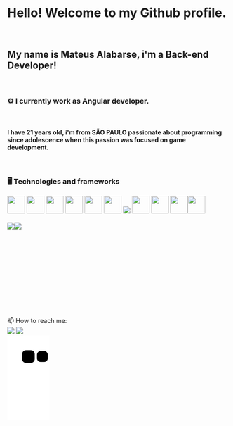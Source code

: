 # Hello! Welcome to my Github profile.
<br/>

## My name is Mateus Alabarse, i'm a Back-end Developer!
<br/>

### ⚙️ I currently work as Angular developer.
<br/>

#### I have 21 years old, i'm from SÃO PAULO passionate about programming since adolescence when this passion was focused on game development. 
<br/>

### 🖥️ Technologies and frameworks

<div>
 <kbd><img src="https://cdn.jsdelivr.net/gh/devicons/devicon/icons/java/java-original.svg" width="40"  height="40"/></kbd> <kbd><img src="https://cdn.jsdelivr.net/gh/devicons/devicon/icons/spring/spring-original-wordmark.svg" width="40" height="40" /></kbd> <kbd><img src="https://cdn.jsdelivr.net/gh/devicons/devicon/icons/html5/html5-original-wordmark.svg" width="40" height="40" /></kbd> <kbd><img src="https://cdn.jsdelivr.net/gh/devicons/devicon/icons/css3/css3-original-wordmark.svg" width="40" height="40"/></kbd> <kbd><img src="https://cdn.jsdelivr.net/gh/devicons/devicon/icons/javascript/javascript-original.svg" width="40" height="40"/></kbd> <kbd><img src="https://cdn.jsdelivr.net/gh/devicons/devicon/icons/mysql/mysql-plain-wordmark.svg" width="40" height="40"/></kbd> <kbd><img src="https://skillicons.dev/icons?i=lua width="40" height="40"/></kbd>  <kbd><img src="https://cdn.jsdelivr.net/gh/devicons/devicon/icons/git/git-original-wordmark.svg" width="40" height="40"/></kbd> <kbd><img src="https://cdn.jsdelivr.net/gh/devicons/devicon/icons/github/github-original.svg" width="40" height="40"/></kbd>  <kbd><img src="https://cdn.jsdelivr.net/gh/devicons/devicon/icons/linux/linux-original.svg" width="40" height="40"/></kbd><kbd><img src="https://skillicons.dev/icons?i=angular" width="40" height="40"/></kbd>
<div>

 <br/>

 <div style="display:flex;">
<img align="left" src="https://github-readme-stats-sigma-five.vercel.app/api/top-langs/?username=Alabarse&theme=react&line_height=40&hide=css"/>
  <br/>
  <img  height="180em" src="https://github-readme-stats-sigma-five.vercel.app/api?username=Alabarse&show_icons=true&theme=dracula&include_all_commits=true&count_private=true"/> 
</div>

<!-- <[Snake animation](https://github.com/Alabarse/Alabarse/blob/output/github-contribution-grid-snake.svg) // ![snake gif] (https://github.com/Alabarse/Alabarse/blob/output/github-contribution-grid-snake.gif)-->
<br/>
 <br/>
 <div>
 📫 How to reach me:
 <br/>
<a href="mailto:mateusalabarse@hotmail.com"><img 
src="https://camo.githubusercontent.com/19506d2982a48e8878022aa4f9130f4b02669e3cf8fa9999fc6f3ae2f70570f5/68747470733a2f2f696d672e736869656c64732e696f2f62616467652f4f75746c6f6f6b2d3030373864343f7374796c653d666f722d7468652d6261646765266c6f676f3d6d6963726f736f66742d6f75746c6f6f6b266c6f676f436f6c6f723d7768697465"></a>
<a href="https://www.linkedin.com/in/mateus-alabarse-5168611a3/"><img src="https://camo.githubusercontent.com/c00f87aeebbec37f3ee0857cc4c20b21fefde8a96caf4744383ebfe44a47fe3f/68747470733a2f2f696d672e736869656c64732e696f2f62616467652f2d4c696e6b6564496e2d2532333030373742353f7374796c653d666f722d7468652d6261646765266c6f676f3d6c696e6b6564696e266c6f676f436f6c6f723d7768697465"/></a>
</div>
  
 <img src="https://github.com/Alabarse/Alabarse/raw/output/github-contribution-grid-snake.svg" alt="mishmanners snake gif" style="max-width: 100%;">
 
<!--
**Alabarse/Alabarse** is a ✨ _special_ ✨ repository because its `README.md` (this file) appears on your GitHub profile.

Here are some ideas to get you started:

- 🔭 I’m currently working on ...
-  I’m currently learning ...
- 👯 I’m looking to collaborate on ...
- 🤔 I’m looking for help with ...
- 💬 Ask me about ...
- 📫 How to reach me: ...
- 😄 Pronouns: ...
- ⚡ Fun fact: ...
-->

